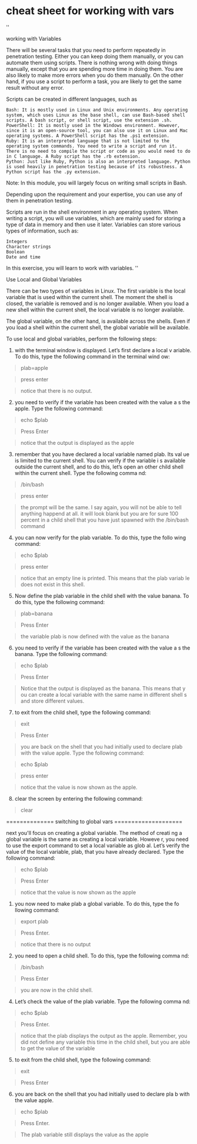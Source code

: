  # cheat sheet for working with vars 

''


working with Variables

There will be several tasks that you need to perform repeatedly in penetration testing. Either you can keep doing them manually, or you can automate them using scripts. There is nothing wrong with doing things manually, except that you are spending more time in doing them. You are also likely to make more errors when you do them manually. On the other hand, if you use a script to perform a task, you are likely to get the same result without any error.

Scripts can be created in different languages, such as

    Bash: It is mostly used in Linux and Unix environments. Any operating system, which uses Linux as the base shell, can use Bash-based shell scripts. A bash script, or shell script, use the extension .sh.
    PowerShell: It is mostly used in the Windows environment. However, since it is an open-source tool, you can also use it on Linux and Mac operating systems. A PowerShell script has the .ps1 extension.
    Ruby: It is an interpreted language that is not limited to the operating system commands. You need to write a script and run it. There is no need to compile the script or code as you would need to do in C language. A Ruby script has the .rb extension.
    Python: Just like Ruby, Python is also an interpreted language. Python is used heavily in penetration testing because of its robustness. A Python script has the .py extension.

Note: In this module, you will largely focus on writing small scripts in Bash.

Depending upon the requirement and your expertise, you can use any of them in penetration testing.

Scripts are run in the shell environment in any operating system. When writing a script, you will use variables, which are mainly used for storing a type of data in memory and then use it later. Variables can store various types of information, such as:

    Integers
    Character strings
    Boolean
    Date and time

In this exercise, you will learn to work with variables.
''

  Use Local and Global Variables

There can be two types of variables in Linux. The first variable is the local variable that is used within the current shell. The moment the shell is closed, the variable is removed and is no longer available. When you load a new shell within the current shell, the local variable is no longer available.

The global variable, on the other hand, is available across the shells. Even if you load a shell within the current shell, the global variable will be available.

To use local and global variables, perform the following steps:

1. with the terminal window is displayed. Let’s first declare a local v   ariable. To do this, type the following command in the terminal wind   ow:

> plab=apple

> press enter

> notice that there is no output.

2. you need to verify if the variable has been created with the value a   s the apple. Type the following command:

> echo $plab

> Press Enter

> notice that the output is displayed as the apple

3. remember that you have declared a local variable named plab. Its val   ue is limited to the current shell. You can verify if the variable i   s available outside the current shell, and to do this, let’s open an   other child shell within the current shell. Type the following comma   nd:

> /bin/bash

> press enter

> the prompt will be the same. I say again, you will not be able to tell anything happend at all. it will look blank but you are for sure 100 percent in a child shell that you have just spawned with the /bin/bash command

4. you can now verify for the plab variable. To do this, type the follo   wing command:

> echo $plab

> press enter

> notice that an empty line is printed. This means that the plab variab  le does not exist in this shell.

5. Now define the plab variable in the child shell with the value banana. To do this, type the following command:

> plab=banana

> Press Enter

> the variable plab is now defined with the value as the banana

6. you need to verify if the variable has been created with the value a   s the banana. Type the following command:

> echo $plab

> Press Enter

> Notice that the output is displayed as the banana. This means that y   ou can create a local variable with the same name in different shell   s and store different values.

7. to exit from the child shell, type the following command:

> exit

> Press Enter

> you are back on the shell that you had initially used to declare plab  with the value apple. Type the following command:

> echo $plab

> press enter

> notice that the value is now shown as the apple.

8. clear the screen by entering the following command:

> clear

============== switching to global vars ====================



  next you'll focus on creating a global variable. The method of creati  ng a global variable is the same as creating a local variable. Howeve  r, you need to use the export command to set a local variable as glob  al. Let’s verify the value of the local variable, plab, that you have  already declared. Type the following command:

> echo $plab

> Press Enter

> notice that the value is now shown as the apple

1. you now need to make plab a global variable. To do this, type the fo   llowing command:

> export plab

> Press Enter.

> notice that there is no output

2. you need to open a child shell. To do this, type the following comma   nd:

> /bin/bash

> Press Enter

> you are now in the child shell.

4. Let’s check the value of the plab variable. Type the following comma   nd:

> echo $plab

> Press Enter.
 
> notice that the plab displays the output as the apple. Remember, you   did not define any variable this time in the child shell, but you are  able to get the value of the variable

5. to exit from the child shell, type the following command:

> exit

> Press Enter

6. you are back on the shell that you had initially used to declare pla   b with the value apple.

> echo $plab

> Press Enter.

> The plab variable still displays the value as the apple

